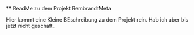 ** ReadMe zu dem Projekt RembrandtMeta

Hier kommt eine Kleine BEschreibung zu dem Projekt rein.
Hab ich aber bis jetzt nicht geschaft..